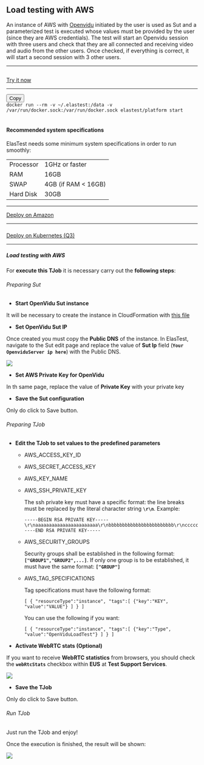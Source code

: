 <div class="range range-xs-left">
<div class="cell-xs-10 cell-lg-6 text-md-left inset-md-right-80 cell-lg-push-1 offset-top-50 offset-lg-top-0">
<h2 id="content" class="h1">Load testing with AWS</h2>
<div class="offset-top-30 offset-md-top-30">
</div>
</div>
</div>

<p>An instance of AWS with <a href="https://openvidu.io" target="_blank">Openvidu</a> initiated by the user is used as Sut and a parameterized test is executed whose values must be provided by the user (since they are AWS credentials). The test will start an Openvidu session with three users and check that they are all connected and receiving video and audio from the other users. Once checked, if everything is correct, it will start a second session with 3 other users.</p>

<div class="run-div">
    <hr />
    <div class="row row-run-demo no-margin">
        <div class="col col-md-2 col-sm-4 col-xs-12">
            <img src="/docs/images/logo-dark.png" style="border: none; padding-top: 14px;" alt="" />
        </div>
        <div class="col col-md-10 col-sm-8 col-xs-12">
            <a href="http://live.elastest.io/#/projects/5/tjob/36/tjob-exec/53" target="_blank" class="btn btn-xs btn-primary" title="Try it now">Try it now</a>
        </div>
    </div>
    <hr />
    <div class="row row-run-demo no-margin">
        <div class="col col-md-2 col-sm-4 col-xs-12"><img src="/docs/images/docker.png" style="border: none;" alt="" /></div>
        <div class="col col-md-10 col-sm-8 col-xs-12">
            <div class="row no-margin">
                <div class="col-lg-1 col-md-2 col-sm-2 no-padding">
                    <button id="btn-copy-2" class="btn btn-xs btn-primary" data-toggle="tooltip" data-placement="button"
                    title="Copy to Clipboard">Copy</button>
                </div>
                <div class="col-lg-11 col-md-10 col-sm-10 no-padding">
                    <code id="code-2">docker run --rm -v ~/.elastest:/data -v /var/run/docker.sock:/var/run/docker.sock elastest/platform start</code>
                </div>
                <br/>
                <div class="row no-margin docker-info-div">
                    <div class="col-lg-1 col-md-2 col-sm-2 no-padding docker-info-icon">
                        <i class="fas fa-info-circle"></i>
                    </div>
                    <div class="col-lg-11 col-md-10 col-sm-10 no-padding">
                        <h4 class="small-subtitle">Recommended system specifications</h4>
                        <p>ElasTest needs some minimum system specifications in order to run smoothly:</p>
                        <table>
                            <tr>
                                <td>Processor</td>
                                <td>1GHz or faster</td>
                            </tr>
                            <tr>
                                <td>RAM</td>
                                <td>16GB</td>
                            </tr>
                            <tr>
                                <td>SWAP</td>
                                <td>4GB (if RAM < 16GB)</td>
                            </tr>
                            <tr>
                                <td>Hard Disk</td>
                                <td>30GB</td>
                            </tr>
                        </table>
                    </div>
                </div>
            </div>
        </div>
    </div>
    <hr />
    <div class="row row-run-demo no-margin">
        <div class="col col-md-2 col-sm-4 col-xs-12"><img src="/docs/images/amazonAWS.png" style="border: none;" alt="" /></div>
        <div class="col col-md-10 col-sm-8 col-xs-12">
            <a href="/docs/deploying/aws/" class="btn btn-xs btn-primary" title="Deploy on Amazon">Deploy on Amazon</a>
        </div>
    </div>
    <hr />
    <div class="row row-run-demo no-margin">
        <div class="col col-md-2 col-sm-4 col-xs-12"><img src="/docs/images/kubernetes.png" style="border: none; max-height: 124px; padding-top: 8px;" alt="" /></div>
        <div class="col col-md-10 col-sm-8 col-xs-12">
            <a href="/docs/deploying/kubernetes" class="btn btn-xs btn-primary" data-toggle="tooltip" data-placement="button"
                    title="On quarter 3">Deploy on Kubernetes (Q3)</a>
        </div>
    </div>
    <hr />
</div>

<h5 class="small-subtitle">Load testing with AWS</h5>

For **execute this TJob** it is necessary carry out the **following steps**:

<h6>Preparing Sut</h6>

-   **Start OpenVidu Sut instance**

It will be necessary to create the instance in CloudFormation with <a href="https://github.com/elastest/demo-projects/blob/master/aws/junit5-qe-openvidu/src/test/resources/openvidu-sut.yml" target="_blank">this file</a>

-   **Set OpenVidu Sut IP**

Once created you must copy the **Public DNS** of the instance. In ElasTest, navigate to the Sut edit page and replace the value of **Sut Ip** field (**`Your OpenviduServer ip here`**) with the Public DNS.

<div class="docs-gallery inline-block">
    <a data-fancybox="gallery-1" href="/docs/demos/images/load-testing-with-aws/sutip.png"><img class="img-responsive img-wellcome" src="/docs/demos/images/load-testing-with-aws/sutip.png"/></a>
</div>

-   **Set AWS Private Key for OpenVidu**

In th same page, replace the value of **Private Key** with your private key

-   **Save the Sut configuration**

Only do click to Save button.

<h6>Preparing TJob</h6>

-   **Edit the TJob to set values to the predefined parameters**

    -   AWS_ACCESS_KEY_ID
    -   AWS_SECRET_ACCESS_KEY
    -   AWS_KEY_NAME
    -   AWS_SSH_PRIVATE_KEY

        The ssh private key must have a specific format: the line breaks must be replaced by the literal character string **`\r\n`**. Example:

            -----BEGIN RSA PRIVATE KEY-----\r\naaaaaaaaaaaaaaaaaaaaaaa\r\nbbbbbbbbbbbbbbbbbbbbbbbb\r\ncccccccccccccccccccccc\r\n-----END RSA PRIVATE KEY-----

    -   AWS_SECURITY_GROUPS

        Security groups shall be established in the following format: **`["GROUP1","GROUP2",...]`**. If only one group is to be established, it must have the same format: **`["GROUP"]`**

        <p></p>

    -   AWS_TAG_SPECIFICATIONS

        Tag specifications must have the following format:

            [ { "resourceType":"instance", "tags":[ {"key":"KEY", "value":"VALUE"} ] } ]

        You can use the following if you want:

            [ { "resourceType":"instance", "tags":[ {"key":"Type", "value":"OpenViduLoadTest"} ] } ]

*   **Activate WebRTC stats (Optional)**

If you want to receive **WebRTC statistics** from browsers, you should check the **`webRtcStats`** checkbox within **EUS** at **Test Support Services**.

<div class="docs-gallery inline-block">
    <a data-fancybox="gallery-1" href="/docs/demos/images/load-testing-with-aws/webrtcstats.png"><img class="img-responsive img-wellcome" src="/docs/demos/images/load-testing-with-aws/webrtcstats.png"/></a>
</div>

-   **Save the TJob**

Only do click to Save button.

<h6>Run TJob</h6>

Just run the TJob and enjoy!

Once the execution is finished, the result will be shown:

<div class="docs-gallery inline-block">
    <a data-fancybox="gallery-1" href="/docs/demos/images/load-testing-with-aws/result.png"><img class="img-responsive img-wellcome" src="/docs/demos/images/load-testing-with-aws/result.png"/></a>
</div>

